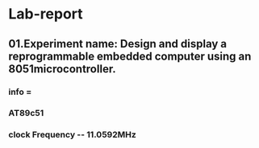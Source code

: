 # Lab-report
## 01.Experiment name: Design and display a reprogrammable embedded computer using an 8051microcontroller.
### info =
### AT89c51
### clock Frequency -- 11.0592MHz

